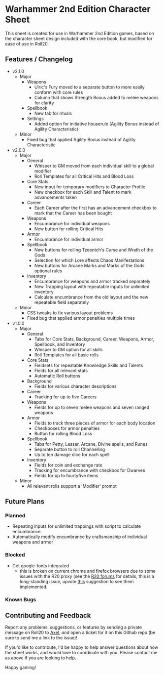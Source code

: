 # Warhammer 2nd Edition Character Sheet

This sheet is created for use in Warhammer 2nd Edition games, based on the character sheet design included with the core book, but modified for ease of use in Roll20.

## Features / Changelog

- v2.1.0
  - Major
    - Weapons
      * Ulric's Fury moved to a separate button to more easily conform with core rules
      * Column that shows Strength Bonus added to melee weapons for clarity
    - Spellbook
      * New tab for rituals
    - Settings
      * Added option for initiative houserule (Agility Bonus instead of Agility Characteristic)
  - Minor
    * Fixed bug that applied Agility Bonus instead of Agility Characteristic
- v2.0.0
  - Major
    - General
      * Whisper to GM moved from each individual skill to a global modifier
      * Roll Templates for all Critical Hits and Blood Loss
    - Core Stats
      * New input for temporary modifiers to Character Profile
      * New checkbox for each Skill and Talent to mark advancements taken
    - Career
      * Each Career after the first has an advancement checkbox to mark that the Career has been bought
    - Weapons
      * Encumbrance for individual weapons
      * New button for rolling Critical Hits
    - Armor
      * Encumbrance for individual armor
    - Spellbook
      * New buttons for rolling Tzeentch's Curse and Wrath of the Gods
      * Selection for which Lore affects Chaos Manifestations
      * New buttons for Arcane Marks and Marks of the Gods optional rules
    - Inventory
      * Encumbrance for weapons and armor tracked separately
	  * New Trapping layout with repeatable inputs for unlimited inventory
	  * Calculate encumbrance from the old layout and the new repeatable field separately
  - Minor
    * CSS tweaks to fix various layout problems
    * Fixed bug that applied armor penalties multiple times
- v1.0.0
  - Major
    - General
      * Tabs for Core Stats, Background, Career, Weapons, Armor, Spellbook, and Inventory
      * Whisper to GM option for all skills
      * Roll Templates for all basic rolls
    - Core Stats
      * Fieldsets for repeatable Knowledge Skills and Talents
      * Fields for all relevant stats
      * Automatic Roll buttons
    - Background
      * Fields for various character descriptions
    - Career
      * Tracking for up to five Careers
    - Weapons
      * Fields for up to seven melee weapons and seven ranged weapons
    - Armor
      * Fields to track three pieces of armor for each body location
      * Checkboxes for armor penalties
      * Button for rolling Blood Loss
    - Spellbook
      * Tabs for Petty, Lesser, Arcane, Divine spells, and Runes
      * Separate button to roll Channelling
      * Up to ten damage dice for each spell
    - Inventory
      * Fields for coin and exchange rate
      * Tracking for encumbrance with checkbox for Dwarves
      * Fields for up to fourtyfive items
  - Minor
    * All relevant rolls support a 'Modifier' prompt

## Future Plans

### Planned
* Repeating inputs for unlimited trappings with script to calculate encumbrance
* Automatically modify encumbrance by craftsmanship of individual weapons and armor

### Blocked

* Get google-fonts integrated
  - this is broken on current chrome and firefox browsers due to some issues with the R20 proxy
    (see the [R20 forums](https://app.roll20.net/forum/post/1534665/slug%7D) for details, this
    is a long-standing issue, upvote [this](https://app.roll20.net/forum/post/2593284/character-sheets-make-google-webfonts-available-for-use) 
    suggestion to see them implemented.

### Known Bugs

## Contributing and Feedback

Report any problems, suggestions, or features by sending a private message on Roll20 to [Axel](https://app.roll20.net/users/88344), *and* open a ticket for it on this Github repo (be sure to send me a link to the issue)!

If you'd like to contribute, I'd be happy to help answer questions about how the sheet works, and would love to coordinate with you. Please contact me as above if you are looking to help.

Happy gaming!
